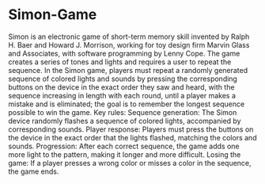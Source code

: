 # Simon-Game
Simon is an electronic game of short-term memory skill invented by Ralph H. Baer and Howard J. Morrison, working for toy design firm Marvin Glass and Associates, with software programming by Lenny Cope. The game creates a series of tones and lights and requires a user to repeat the sequence.
In the Simon game, players must repeat a randomly generated sequence of colored lights and sounds by pressing the corresponding buttons on the device in the exact order they saw and heard, with the sequence increasing in length with each round, until a player makes a mistake and is eliminated; the goal is to remember the longest sequence possible to win the game. 
Key rules:
Sequence generation:
The Simon device randomly flashes a sequence of colored lights, accompanied by corresponding sounds. 
Player response:
Players must press the buttons on the device in the exact order that the lights flashed, matching the colors and sounds. 
Progression:
After each correct sequence, the game adds one more light to the pattern, making it longer and more difficult. 
Losing the game:
If a player presses a wrong color or misses a color in the sequence, the game ends. 
